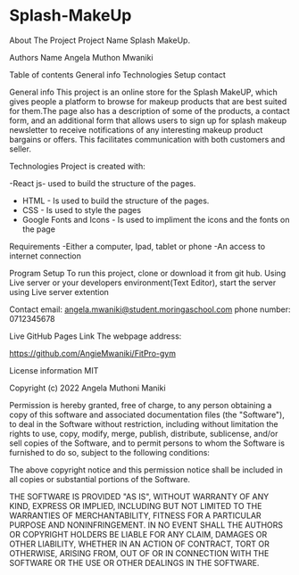 # Splash-MakeUp
About The Project Project Name Splash MakeUp.

Authors Name Angela Muthon Mwaniki

Table of contents General info Technologies Setup contact

General info This project is an online store for the Splash MakeUP, which gives people a platform to browse for makeup products that are best suited for them.The page also has a description of some of the products, a contact form, and an additional form that allows users to sign up for splash makeup newsletter to receive notifications of any interesting makeup product bargains or offers. This facilitates communication with both customers and seller.

Technologies Project is created with:

-React js- used to build the structure of the pages.
- HTML - Is used to build the structure of the pages.
- CSS - Is used to style the pages
- Google Fonts and Icons - Is used to impliment the icons and the fonts on the page

Requirements -Either a computer, Ipad, tablet or phone -An access to internet connection

Program Setup To run this project, clone or download it from git hub. Using Live server or your developers environment(Text Editor), start the server using Live server extention

Contact email: angela.mwaniki@student.moringaschool.com phone number: 0712345678

Live GitHub Pages Link The webpage address:

https://github.com/AngieMwaniki/FitPro-gym

License information MIT

Copyright (c) 2022 Angela Muthoni Maniki

Permission is hereby granted, free of charge, to any person obtaining a copy of this software and associated documentation files (the "Software"), to deal in the Software without restriction, including without limitation the rights to use, copy, modify, merge, publish, distribute, sublicense, and/or sell copies of the Software, and to permit persons to whom the Software is furnished to do so, subject to the following conditions:

The above copyright notice and this permission notice shall be included in all copies or substantial portions of the Software.

THE SOFTWARE IS PROVIDED "AS IS", WITHOUT WARRANTY OF ANY KIND, EXPRESS OR IMPLIED, INCLUDING BUT NOT LIMITED TO THE WARRANTIES OF MERCHANTABILITY, FITNESS FOR A PARTICULAR PURPOSE AND NONINFRINGEMENT. IN NO EVENT SHALL THE AUTHORS OR COPYRIGHT HOLDERS BE LIABLE FOR ANY CLAIM, DAMAGES OR OTHER LIABILITY, WHETHER IN AN ACTION OF CONTRACT, TORT OR OTHERWISE, ARISING FROM, OUT OF OR IN CONNECTION WITH THE SOFTWARE OR THE USE OR OTHER DEALINGS IN THE SOFTWARE.
